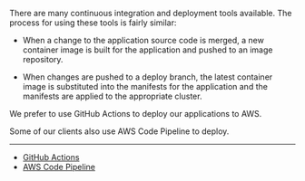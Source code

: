 There are many continuous integration and deployment tools available.
The process for using these tools is fairly similar:

  - When a change to the application source code is merged, a new
    container image is built for the application and pushed to an image
    repository.

  - When changes are pushed to a deploy branch, the latest container
    image is substituted into the manifests for the application and the
    manifests are applied to the appropriate cluster.

We prefer to use GitHub Actions to deploy our applications to AWS.

Some of our clients also use AWS Code Pipeline to deploy.

-----

  - [GitHub
    Actions](../../deploy/building-ci-cd-pipelines/github-actions.md)
  - [AWS Code
    Pipeline](../../deploy/building-ci-cd-pipelines/aws-code-pipeline.md)

